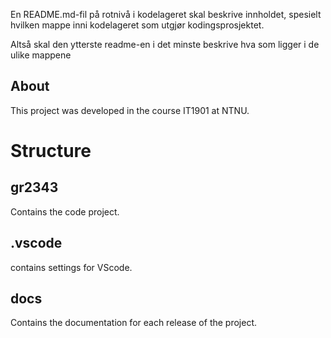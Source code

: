 En README.md-fil på rotnivå i kodelageret skal beskrive innholdet, spesielt hvilken mappe inni kodelageret som utgjør kodingsprosjektet.

Altså skal den ytterste readme-en i det minste beskrive hva som ligger i de ulike mappene
## About
This project was developed in the course IT1901 at NTNU.
# Structure
## gr2343
Contains the code project.
## .vscode
contains settings for VScode.

## docs
Contains the documentation for each release of the project.